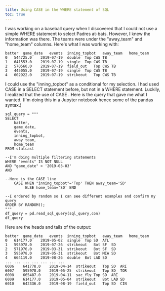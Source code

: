 ```yaml
---
title: Using CASE in the WHERE statement of SQL
toc: true
---
```


I was working on a baseball query when I discovered that I could not use a simple WHERE statement to select Padres at-bats. However, I knew the information was there. The teams were under the "away_team" and "home_team" columns. Here's what I was working with:

```
batter	game_date	events	inning_topbot	away_team	home_team
0	544725.0	2019-07-19	double	Top	CWS	TB
1	641553.0	2019-07-19	single	Top	CWS	TB
2	570560.0	2019-07-19	field_out	Top	CWS	TB
3	445055.0	2019-07-19	single	Top	CWS	TB
4	602922.0	2019-07-19	strikeout	Top	CWS	TB
```

I could use the "inning_topbot" as a conditional for my selection. I had used CASE in a SELECT statement before, but not in a WHERE statement. Luckily, I realized that the use of CASE . Here is the query that gave me what I wanted. (I'm doing this in a Jupyter notebook hence some of the pandas syntax.)

```
sql_query = """
SELECT    
    batter, 
    game_date, 
    events,
    inning_topbot,
    away_team,
    home_team
FROM statcast

--I'm doing multiple filtering statements
WHERE "events" IS NOT NULL
AND "game_date" > '2019-03-03'
AND 

--Here is the CASE line
    CASE WHEN "inning_topbot"='Top' THEN away_team='SD'
         ELSE home_team='SD' END

--I ordered by random so I can see different examples and confirm my query
ORDER BY RANDOM();
"""
df_query = pd.read_sql_query(sql_query,con)
df_query
```

Here are the heads and tails of the output:

```
batter	game_date	events	inning_topbot	away_team	home_team
0	614177.0	2019-05-02	single	Top	SD	ATL
1	595978.0	2019-07-26	strikeout	Bot	SF	SD
2	571976.0	2019-03-31	strikeout	Bot	SF	SD
3	595978.0	2019-05-31	strikeout	Bot	MIA	SD
4	664119.0	2019-08-26	double	Bot	LAD	SD
...	...	...	...	...	...	...
6006	641778.0	2019-04-14	strikeout	Top	SD	ARI
6007	595978.0	2019-05-25	strikeout	Top	SD	TOR
6008	665487.0	2019-04-11	sac_fly	Top	SD	ARI
6009	614177.0	2019-05-04	strikeout	Bot	LAD	SD
6010	642336.0	2019-08-19	field_out	Top	SD	CIN
```